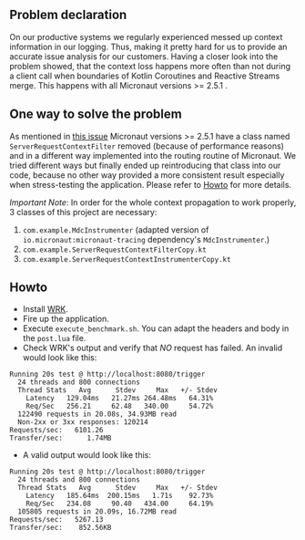 ## Problem declaration

On our productive systems we regularly experienced messed up context information in our logging. Thus, making it pretty
hard for us to provide an accurate issue analysis for our customers.
Having a closer look into the problem showed, that the context loss happens more often than not during a client call
when boundaries of Kotlin Coroutines and Reactive Streams merge. This happens with all Micronaut versions >= 2.5.1 .

## One way to solve the problem

As mentioned in [this issue](https://github.com/micronaut-projects/micronaut-core/issues/5656) Micronaut versions >= 2.5.1
have a class named `ServerRequestContextFilter` removed (because of performance reasons) and in a different way 
implemented into the routing routine of Micronaut.
We tried different ways but finally ended up reintroducing that class into our code, because no other way provided
a more consistent result especially when stress-testing the application. Please refer to [Howto](#Howto) for more 
details.

*Important Note*: In order for the whole context propagation to work properly, 3 classes of this project are necessary:
1. `com.example.MdcInstrumenter` (adapted version of `io.micronaut:micronaut-tracing` dependency's `MdcInstrumenter`.)
2. `com.example.ServerRequestContextFilterCopy.kt`
3. `com.example.ServerRequestContextInstrumenterCopy.kt`

## Howto

- Install [WRK](https://github.com/wg/wrk).
- Fire up the application.
- Execute `execute_benchmark.sh`. You can adapt the headers and body in the `post.lua` file.
- Check WRK's output and verify that *NO* request has failed. An invalid would look like this:
```
Running 20s test @ http://localhost:8080/trigger
  24 threads and 800 connections
  Thread Stats   Avg      Stdev     Max   +/- Stdev
    Latency   129.04ms   21.27ms 264.48ms   64.31%
    Req/Sec   256.21     62.48   340.00     54.72%
  122490 requests in 20.08s, 34.93MB read
  Non-2xx or 3xx responses: 120214
Requests/sec:   6101.26
Transfer/sec:      1.74MB
```
- A valid output would look like this:
```
Running 20s test @ http://localhost:8080/trigger
  24 threads and 800 connections
  Thread Stats   Avg      Stdev     Max   +/- Stdev
    Latency   185.64ms  200.15ms   1.71s    92.73%
    Req/Sec   234.08     90.40   434.00     64.19%
  105805 requests in 20.09s, 16.72MB read
Requests/sec:   5267.13
Transfer/sec:    852.56KB
```


